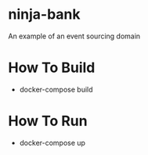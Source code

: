 # ninja-bank
An example of an event sourcing domain

# How To Build
- docker-compose build

# How To Run
- docker-compose up
